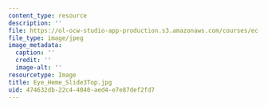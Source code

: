 ```yaml
---
content_type: resource
description: ''
file: https://ol-ocw-studio-app-production.s3.amazonaws.com/courses/ec-710-d-lab-medical-technologies-for-the-developing-world-spring-2010/474632db22c44040aed4e7e87def2fd7_Eye_Heme_Slide3Top.jpg
file_type: image/jpeg
image_metadata:
  caption: ''
  credit: ''
  image-alt: ''
resourcetype: Image
title: Eye_Heme_Slide3Top.jpg
uid: 474632db-22c4-4040-aed4-e7e87def2fd7
---
```

